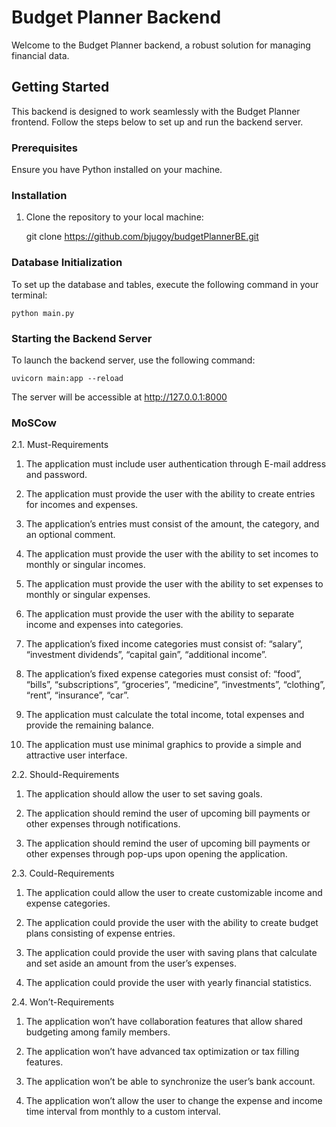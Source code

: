 # Budget Planner Backend

Welcome to the Budget Planner backend, a robust solution for managing financial data.

## Getting Started

This backend is designed to work seamlessly with the Budget Planner frontend. Follow the steps below to set up and run the backend server.

### Prerequisites

Ensure you have Python installed on your machine.

### Installation

1. Clone the repository to your local machine:

 
    git clone https://github.com/bjugoy/budgetPlannerBE.git


### Database Initialization
To set up the database and tables, execute the following command in your terminal:

    python main.py

### Starting the Backend Server

To launch the backend server, use the following command:

    uvicorn main:app --reload

The server will be accessible at http://127.0.0.1:8000

### MoSCow
2.1. Must-Requirements
1. The application must include user authentication through E-mail address and password.

2. The application must provide the user with the ability to create entries for incomes and expenses.

3. The application’s entries must consist of the amount, the category, and an optional comment.

4. The application must provide the user with the ability to set incomes to monthly or singular incomes.

5. The application must provide the user with the ability to set expenses to monthly or singular expenses.

6. The application must provide the user with the ability to separate income and expenses into categories.

7. The application’s fixed income categories must consist of: “salary”, “investment dividends”, “capital gain”, “additional income”.

8. The application’s fixed expense categories must consist of: “food”, “bills”, “subscriptions”, “groceries”, “medicine”, “investments”, “clothing”, “rent”, “insurance”, “car”.

9. The application must calculate the total income, total expenses and provide the remaining balance.

10. The application must use minimal graphics to provide a simple and attractive user interface.

2.2. Should-Requirements
1. The application should allow the user to set saving goals.

2. The application should remind the user of upcoming bill payments or other expenses through notifications.

3. The application should remind the user of upcoming bill payments or other expenses through pop-ups upon opening the application.

2.3. Could-Requirements
1. The application could allow the user to create customizable income and expense categories.

2. The application could provide the user with the ability to create budget plans consisting of expense entries.

3. The application could provide the user with saving plans that calculate and set aside an amount from the user’s expenses.

4. The application could provide the user with yearly financial statistics.

2.4. Won’t-Requirements
1. The application won’t have collaboration features that allow shared budgeting among family members.

2. The application won’t have advanced tax optimization or tax filling features.

3. The application won’t be able to synchronize the user’s bank account.

4. The application won’t allow the user to change the expense and income time interval from monthly to a custom interval.
